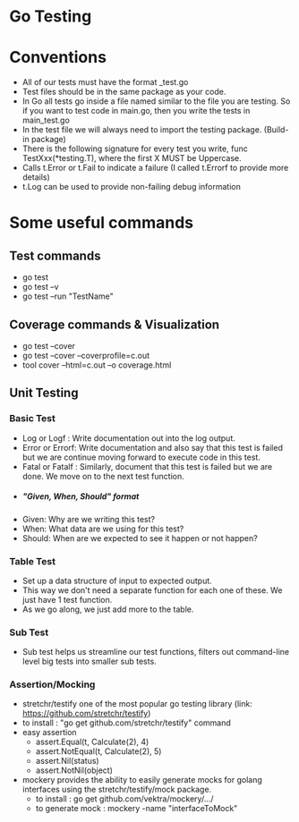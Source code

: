 # Go Testing

# Conventions
-  All of our tests must have the format <filename>_test.go
- Test files should be in the same package as your code.
- In Go all tests go inside a file named similar to the file you are testing. So if you want to test code in main.go, then you write the tests in main_test.go
- In the test file we will always need to import the testing package. (Build-in package)
- There is the following signature for every test you write, func TestXxx(*testing.T), where the first X MUST be Uppercase.
- Calls t.Error or t.Fail to indicate a failure (I called t.Errorf to provide more details)
- t.Log can be used to provide non-failing debug information

# Some useful commands 
## Test commands 
- go test
- go test –v 
- go test –run  "TestName"

## Coverage commands &  Visualization 
- go test –cover
- go test –cover –coverprofile=c.out
- tool cover –html=c.out –o coverage.html

## Unit Testing
### Basic Test
- Log or Logf :  Write documentation out into the log output.
- Error or Errorf: Write documentation and also say that this test is failed but we are continue moving forward to execute code in this test.
- Fatal or Fatalf : Similarly, document that this test is failed but we are done. We move on to the next test function.
- ##### "Given, When, Should" format
- Given: Why are we writing this test?
- When: What data are we using for this test?
- Should: When are we expected to see it happen or not happen?

### Table Test
- Set up a data structure of input to expected output.
- This way we don't need a separate function for each one of these. We just have 1 test function.
- As we go along, we just add more to the table.

### Sub Test 
- Sub test helps us streamline our test functions, filters out command-line level big tests into smaller sub tests.

### Assertion/Mocking
- stretchr/testify  one of the most popular go testing library (link: https://github.com/stretchr/testify)
- to install :  "go get github.com/stretchr/testify" command
- easy assertion
    - assert.Equal(t, Calculate(2), 4)
    - assert.NotEqual(t, Calculate(2), 5)
    - assert.Nil(status)
    - assert.NotNil(object)
- mockery provides the ability to easily generate mocks for golang interfaces using the stretchr/testify/mock package. 
    - to install : go get github.com/vektra/mockery/.../
    - to generate mock : mockery -name "interfaceToMock"

